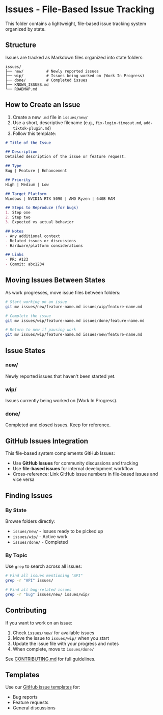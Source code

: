 # Issues - File-Based Issue Tracking

This folder contains a lightweight, file-based issue tracking system organized by state.

## Structure

Issues are tracked as Markdown files organized into state folders:

```
issues/
├── new/          # Newly reported issues
├── wip/          # Issues being worked on (Work In Progress)
├── done/         # Completed issues
├── KNOWN_ISSUES.md
└── ROADMAP.md
```

## How to Create an Issue

1. Create a new `.md` file in `issues/new/`
2. Use a short, descriptive filename (e.g., `fix-login-timeout.md`, `add-tiktok-plugin.md`)
3. Follow this template:

```markdown
# Title of the Issue

## Description
Detailed description of the issue or feature request.

## Type
Bug | Feature | Enhancement

## Priority
High | Medium | Low

## Target Platform
Windows | NVIDIA RTX 5090 | AMD Ryzen | 64GB RAM

## Steps to Reproduce (for bugs)
1. Step one
2. Step two
3. Expected vs actual behavior

## Notes
- Any additional context
- Related issues or discussions
- Hardware/platform considerations

## Links
- PR: #123
- Commit: abc1234
```

## Moving Issues Between States

As work progresses, move issue files between folders:

```bash
# Start working on an issue
git mv issues/new/feature-name.md issues/wip/feature-name.md

# Complete the issue
git mv issues/wip/feature-name.md issues/done/feature-name.md

# Return to new if pausing work
git mv issues/wip/feature-name.md issues/new/feature-name.md
```

## Issue States

### new/
Newly reported issues that haven't been started yet.

### wip/
Issues currently being worked on (Work In Progress).

### done/
Completed and closed issues. Keep for reference.

## GitHub Issues Integration

This file-based system complements GitHub Issues:

- Use **GitHub Issues** for community discussions and tracking
- Use **file-based issues** for internal development workflow
- Cross-reference: Link GitHub issue numbers in file-based issues and vice versa

## Finding Issues

### By State
Browse folders directly:
- `issues/new/` - Issues ready to be picked up
- `issues/wip/` - Active work
- `issues/done/` - Completed

### By Topic
Use `grep` to search across all issues:

```bash
# Find all issues mentioning "API"
grep -r "API" issues/

# Find all bug-related issues
grep -r "bug" issues/new/ issues/wip/
```

## Contributing

If you want to work on an issue:

1. Check `issues/new/` for available issues
2. Move the issue to `issues/wip/` when you start
3. Update the issue file with your progress and notes
4. When complete, move to `issues/done/`

See [CONTRIBUTING.md](../docs/CONTRIBUTING.md) for full guidelines.

## Templates

Use our [GitHub issue templates](../.github/ISSUE_TEMPLATE/) for:
- Bug reports
- Feature requests
- General discussions
